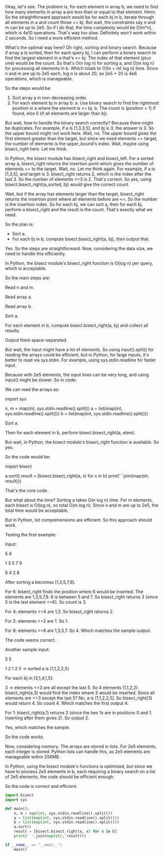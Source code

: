 <think>
Okay, let's see. The problem is, for each element in array b, we need to find how many elements in array a are less than or equal to that element. Hmm. So the straightforward approach would be for each bj in b, iterate through all elements in a and count those <= bj. But wait, the constraints say n and m can be up to 2e5. So if I do that, the time complexity would be O(m*n), which is 4e10 operations. That's way too slow. Definitely won't work within 2 seconds. So I need a more efficient method.

What's the optimal way here? Oh right, sorting and binary search. Because if array a is sorted, then for each query bj, I can perform a binary search to find the largest element in a that's <= bj. The index of that element (plus one) would be the count. So that's O(n log n) for sorting a, and O(m log n) for processing all elements in b. Which totals to O((n + m) log n) time. Since n and m are up to 2e5 each, log n is about 20, so 2e5 * 20 is 4e6 operations, which is manageable.

So the steps would be:

1. Sort array a in non-decreasing order.
2. For each element bj in array b:
   a. Use binary search to find the rightmost position in a where the element is <= bj.
   b. The count is (position + 1) if found, else 0 (if all elements are larger than bj).

But wait, how to handle the binary search correctly? Because there might be duplicates. For example, if a is [1,3,3,5], and bj is 3, the answer is 3. So the upper bound might not work here. Wait, no. The upper bound gives the first element greater than the target, but since we need elements <= target, the number of elements is the upper_bound's index. Wait, maybe using bisect_right here. Let me think.

In Python, the bisect module has bisect_right and bisect_left. For a sorted array a, bisect_right returns the insertion point which gives the number of elements <= to the target. Wait, no. Let me think again. For example, if a is [1,3,5], and target is 3. bisect_right returns 2, which is the index after the last 3. So the number of elements <=3 is 2. That's correct. So yes, using bisect.bisect_right(a_sorted, bj) would give the correct count.

Wait, but if the array has elements larger than the target, bisect_right returns the insertion point where all elements before are <=. So the number is the insertion index. So for each bj, we can sort a, then for each bj, perform a bisect_right and the result is the count. That's exactly what we need.

So the plan is:

- Sort a.
- For each bj in b, compute bisect.bisect_right(a, bj), then output that.

Yes. So the steps are straightforward. Now, considering the data size, we need to handle this efficiently.

In Python, the bisect module's bisect_right function is O(log n) per query, which is acceptable.

So the main steps are:

Read n and m.

Read array a.

Read array b.

Sort a.

For each element in b, compute bisect.bisect_right(a, bj) and collect all results.

Output them space-separated.

But wait, the input might have a lot of elements. So using input().split() for reading the arrays could be efficient, but in Python, for large inputs, it's better to read via sys.stdin. For example, using sys.stdin.readline for faster input.

Because with 2e5 elements, the input lines can be very long, and using input() might be slower. So in code:

We can read the arrays as:

import sys

n, m = map(int, sys.stdin.readline().split())
a = list(map(int, sys.stdin.readline().split()))
b = list(map(int, sys.stdin.readline().split()))

Sort a.

Then for each element in b, perform bisect.bisect_right(a, elem).

But wait, in Python, the bisect module's bisect_right function is available. So yes.

So the code would be:

import bisect

a.sort()
result = [bisect.bisect_right(a, x) for x in b]
print(' '.join(map(str, result)))

That's the core code.

But what about the time? Sorting a takes O(n log n) time. For m elements, each bisect is O(log n), so total O(m log n). Since n and m are up to 2e5, the total time would be acceptable.

But in Python, list comprehensions are efficient. So this approach should work.

Testing the first example:

Input:

5 4

1 3 5 7 9

6 4 2 8

After sorting a becomes [1,3,5,7,9].

For 6: bisect_right finds the position where 6 would be inserted. The elements are 1,3,5,7,9. 6 is between 5 and 7. So bisect_right returns 3 (since 5 is the last element <=6). So count is 3.

For 4: elements <=4 are 1,3. So bisect_right returns 2.

For 2: elements <=2 are 1. So 1.

For 8: elements <=8 are 1,3,5,7. So 4. Which matches the sample output.

The code seems correct.

Another sample input:

5 5

1 2 1 2 5 → sorted a is [1,1,2,2,5]

For each bj in [3,1,4,1,5]:

3 → elements <=3 are all except the last 5. So 4 elements (1,1,2,2). bisect_right(a,3) would find the index where 3 would be inserted. Since all elements are <=3 except the last 5? No, a is [1,1,2,2,5]. So bisect_right(3) would return 4. So count 4. Which matches the first output 4.

For 1: bisect_right(a,1) returns 2 (since the two 1s are in positions 0 and 1. Inserting after them gives 2). So output 2.

Yes, which matches the sample.

So the code works.

Now, considering memory. The arrays are stored in lists. For 2e5 elements, each integer is stored. Python lists can handle this, as 2e5 elements are manageable within 256MB.

In Python, using the bisect module's functions is optimized, but since we have to process 2e5 elements in b, each requiring a binary search on a list of 2e5 elements, the code should be efficient enough.

So the code is correct and efficient.
</think>

```python
import bisect
import sys

def main():
    n, m = map(int, sys.stdin.readline().split())
    a = list(map(int, sys.stdin.readline().split()))
    b = list(map(int, sys.stdin.readline().split()))
    a.sort()
    result = [bisect.bisect_right(a, x) for x in b]
    print(' '.join(map(str, result)))

if __name__ == "__main__":
    main()
```